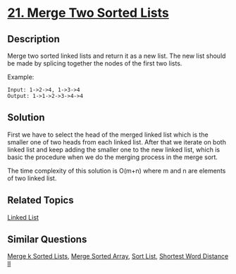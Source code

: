 # [21. Merge Two Sorted Lists](https://leetcode.com/problems/merge-two-sorted-lists)

## Description

Merge two sorted linked lists and return it as a new list. The new list should be made by splicing together the nodes of the first two lists.

Example:

```
Input: 1->2->4, 1->3->4
Output: 1->1->2->3->4->4
```



## Solution

First we have to select the head of the merged linked list which is the smaller one of two heads from each linked list. After that we iterate on both linked list and keep adding the smaller one to the new linked list, which is basic the procedure when we do the merging process in the merge sort.

The time complexity of this solution is O(m+n) where m and n are elements of two linked list.

## Related Topics

[Linked List](https://leetcode.com/tag/linked-list/) 

## Similar Questions

[Merge k Sorted Lists](https://leetcode.com/problems/merge-k-sorted-lists/), [Merge Sorted Array](https://leetcode.com/problems/merge-sorted-array/), [Sort List](https://leetcode.com/problems/sort-list/), [Shortest Word Distance II](https://leetcode.com/problems/shortest-word-distance-ii/)
